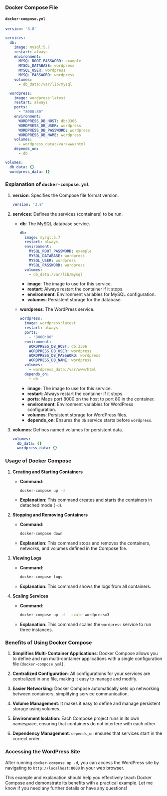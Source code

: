 ### Docker Compose File

#### `docker-compose.yml`
```yaml
version: '3.8'

services:
  db:
    image: mysql:5.7
    restart: always
    environment:
      MYSQL_ROOT_PASSWORD: example
      MYSQL_DATABASE: wordpress
      MYSQL_USER: wordpress
      MYSQL_PASSWORD: wordpress
    volumes:
      - db_data:/var/lib/mysql

  wordpress:
    image: wordpress:latest
    restart: always
    ports:
      - "8000:80"
    environment:
      WORDPRESS_DB_HOST: db:3306
      WORDPRESS_DB_USER: wordpress
      WORDPRESS_DB_PASSWORD: wordpress
      WORDPRESS_DB_NAME: wordpress
    volumes:
      - wordpress_data:/var/www/html
    depends_on:
      - db

volumes:
  db_data: {}
  wordpress_data: {}
```

### Explanation of `docker-compose.yml`

1. **version**: Specifies the Compose file format version.
   ```yaml
   version: '3.8'
   ```

2. **services**: Defines the services (containers) to be run.
   
   - **db**: The MySQL database service.
     ```yaml
     db:
       image: mysql:5.7
       restart: always
       environment:
         MYSQL_ROOT_PASSWORD: example
         MYSQL_DATABASE: wordpress
         MYSQL_USER: wordpress
         MYSQL_PASSWORD: wordpress
       volumes:
         - db_data:/var/lib/mysql
     ```
     - **image**: The image to use for this service.
     - **restart**: Always restart the container if it stops.
     - **environment**: Environment variables for MySQL configuration.
     - **volumes**: Persistent storage for the database.

   - **wordpress**: The WordPress service.
     ```yaml
     wordpress:
       image: wordpress:latest
       restart: always
       ports:
         - "8000:80"
       environment:
         WORDPRESS_DB_HOST: db:3306
         WORDPRESS_DB_USER: wordpress
         WORDPRESS_DB_PASSWORD: wordpress
         WORDPRESS_DB_NAME: wordpress
       volumes:
         - wordpress_data:/var/www/html
       depends_on:
         - db
     ```
     - **image**: The image to use for this service.
     - **restart**: Always restart the container if it stops.
     - **ports**: Maps port 8000 on the host to port 80 in the container.
     - **environment**: Environment variables for WordPress configuration.
     - **volumes**: Persistent storage for WordPress files.
     - **depends_on**: Ensures the `db` service starts before `wordpress`.

3. **volumes**: Defines named volumes for persistent data.
   ```yaml
   volumes:
     db_data: {}
     wordpress_data: {}
   ```

### Usage of Docker Compose

1. **Creating and Starting Containers**
   - **Command**:
     ```bash
     docker-compose up -d
     ```
   - **Explanation**: This command creates and starts the containers in detached mode (`-d`).

2. **Stopping and Removing Containers**
   - **Command**:
     ```bash
     docker-compose down
     ```
   - **Explanation**: This command stops and removes the containers, networks, and volumes defined in the Compose file.

3. **Viewing Logs**
   - **Command**:
     ```bash
     docker-compose logs
     ```
   - **Explanation**: This command shows the logs from all containers.

4. **Scaling Services**
   - **Command**:
     ```bash
     docker-compose up -d --scale wordpress=3
     ```
   - **Explanation**: This command scales the `wordpress` service to run three instances.

### Benefits of Using Docker Compose

1. **Simplifies Multi-Container Applications**: Docker Compose allows you to define and run multi-container applications with a single configuration file (`docker-compose.yml`).

2. **Centralized Configuration**: All configurations for your services are centralized in one file, making it easy to manage and modify.

3. **Easier Networking**: Docker Compose automatically sets up networking between containers, simplifying service communication.

4. **Volume Management**: It makes it easy to define and manage persistent storage using volumes.

5. **Environment Isolation**: Each Compose project runs in its own namespace, ensuring that containers do not interfere with each other.

6. **Dependency Management**: `depends_on` ensures that services start in the correct order.

### Accessing the WordPress Site

After running `docker-compose up -d`, you can access the WordPress site by navigating to `http://localhost:8000` in your web browser.

This example and explanation should help you effectively teach Docker Compose and demonstrate its benefits with a practical example. Let me know if you need any further details or have any questions!
